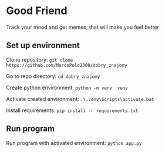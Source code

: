 # Good Friend
Track your mood and get memes, that will make you feel better

## Set up environment

Clone repository:
    `git clone https://github.com/MarcoPolo2309/dobry_znajomy`

Go to repo directory:
    `cd dobry_znajomy`

Create python environment:
    `python -m venv .venv`

Activate created environment:
    `.\.venv\Scripts\activate.bat`

Install requirements:
    `pip install -r requirements.txt`

## Run program

Run program with activated environment:
    `python app.py`
